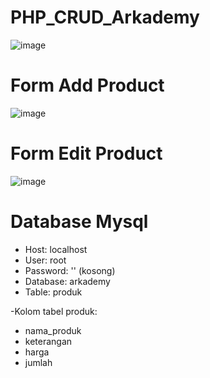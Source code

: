 # PHP_CRUD_Arkademy

![image](https://user-images.githubusercontent.com/52531952/103678515-32366580-4fb6-11eb-823a-bf57622096c5.png)

# Form Add Product
![image](https://user-images.githubusercontent.com/52531952/103678052-a6bcd480-4fb5-11eb-82c5-001ba3330f87.png)

# Form Edit Product
![image](https://user-images.githubusercontent.com/52531952/103678187-cf44ce80-4fb5-11eb-86bc-d2ec9131880a.png)

# Database Mysql

+ Host: localhost
+ User: root
+ Password: '' (kosong)
+ Database: arkademy
+ Table: produk

-Kolom tabel produk:
- nama_produk
- keterangan
- harga
- jumlah
